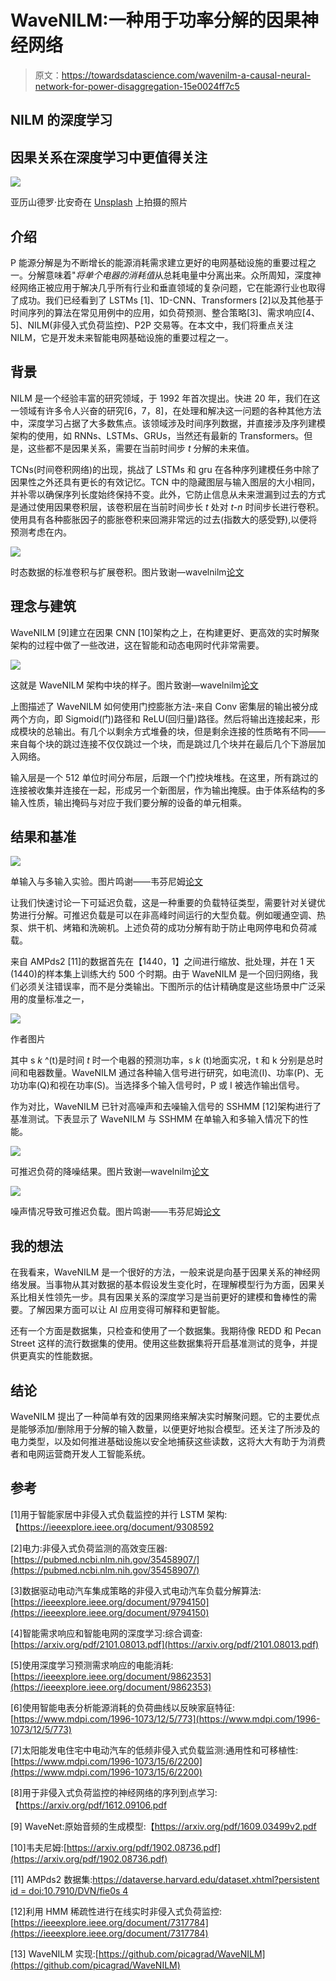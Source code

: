 # WaveNILM:一种用于功率分解的因果神经网络

> 原文：<https://towardsdatascience.com/wavenilm-a-causal-neural-network-for-power-disaggregation-15e0024ff7c5>

## NILM 的深度学习

## 因果关系在深度学习中更值得关注

![](img/68f93d7a98b2c38267036ad488a0e409.png)

亚历山德罗·比安奇在 [Unsplash](https://unsplash.com/s/photos/Energy-industry?utm_source=unsplash&utm_medium=referral&utm_content=creditCopyText) 上拍摄的照片

## 介绍

P 能源分解是为不断增长的能源消耗需求建立更好的电网基础设施的重要过程之一。分解意味着"*将单个电器的消耗值*从总耗电量中分离出来。众所周知，深度神经网络正被应用于解决几乎所有行业和垂直领域的复杂问题，它在能源行业也取得了成功。我们已经看到了 LSTMs [1]、1D-CNN、Transformers [2]以及其他基于时间序列的算法在常见用例中的应用，如负荷预测、整合策略[3]、需求响应[4、5]、NILM(非侵入式负荷监控)、P2P 交易等。在本文中，我们将重点关注 NILM，它是开发未来智能电网基础设施的重要过程之一。

## 背景

NILM 是一个经验丰富的研究领域，于 1992 年首次提出。快进 20 年，我们在这一领域有许多令人兴奋的研究[6，7，8]，在处理和解决这一问题的各种其他方法中，深度学习占据了大多数焦点。该领域涉及时间序列数据，并直接涉及序列建模架构的使用，如 RNNs、LSTMs、GRUs，当然还有最新的 Transformers。但是，这些都不是因果关系，需要在当前时间步 *t* 分解的未来值。

TCNs(时间卷积网络)的出现，挑战了 LSTMs 和 gru 在各种序列建模任务中除了因果性之外还具有更长的有效记忆。TCN 中的隐藏图层与输入图层的大小相同，并补零以确保序列长度始终保持不变。此外，它防止信息从未来泄漏到过去的方式是通过使用因果卷积层，该卷积层在当前时间步长 *t* 处对 *t-n* 时间步长进行卷积。使用具有各种膨胀因子的膨胀卷积来回溯非常远的过去(指数大的感受野),以便将预测考虑在内。

![](img/382d907d422f359208142e1ff3617f69.png)

时态数据的标准卷积与扩展卷积。图片致谢—wavelnilm[论文](https://arxiv.org/pdf/1902.08736.pdf)

## 理念与建筑

WaveNILM [9]建立在因果 CNN [10]架构之上，在构建更好、更高效的实时解聚架构的过程中做了一些改进，这在智能和动态电网时代非常需要。

![](img/6bffd3f6f33e17d96153dc95efe1b314.png)

这就是 WaveNILM 架构中块的样子。图片致谢—wavelnilm[论文](https://arxiv.org/pdf/1902.08736.pdf)

上图描述了 WaveNILM 如何使用门控膨胀方法-来自 Conv 密集层的输出被分成两个方向，即 Sigmoid(门)路径和 ReLU(回归量)路径。然后将输出连接起来，形成模块的总输出。有几个以剩余方式堆叠的块，但是剩余连接的性质略有不同——来自每个块的跳过连接不仅仅跳过一个块，而是跳过几个块并在最后几个下游层加入网络。

输入层是一个 512 单位时间分布层，后跟一个门控块堆栈。在这里，所有跳过的连接被收集并连接在一起，形成另一个新图层，作为输出掩膜。由于体系结构的多输入性质，输出掩码与对应于我们要分解的设备的单元相乘。

## 结果和基准

![](img/95a1df7cf1c42273229e4b27211cd9b5.png)

单输入与多输入实验。图片鸣谢——韦芬尼姆[论文](https://arxiv.org/pdf/1902.08736.pdf)

让我们快速讨论一下可延迟负载，这是一种重要的负载特征类型，需要针对关键优势进行分解。可推迟负载是可以在非高峰时间运行的大型负载。例如暖通空调、热泵、烘干机、烤箱和洗碗机。上述负荷的成功分解有助于防止电网停电和负荷减载。

来自 AMPds2 [11]的数据首先在【1440，1】之间进行缩放、批处理，并在 1 天(1440)的样本集上训练大约 500 个时期。由于 WaveNILM 是一个回归网络，我们必须关注错误率，而不是分类输出。下图所示的估计精确度是这些场景中广泛采用的度量标准之一，

![](img/7cd118d5322575227a6cad73da541d20.png)

作者图片

其中 s *k* ^(t)是时间 *t* 时一个电器的预测功率，s *k* (t)地面实况，t 和 k 分别是总时间和电器数量。WaveNILM 通过各种输入信号进行研究，如电流(I)、功率(P)、无功功率(Q)和视在功率(S)。当选择多个输入信号时，P 或 I 被选作输出信号。

作为对比，WaveNILM 已针对高噪声和去噪输入信号的 SSHMM [12]架构进行了基准测试。下表显示了 WaveNILM 与 SSHMM 在单输入和多输入情况下的性能。

![](img/d195f0ca5cdc0df5f6d4ba8592cea014.png)

可推迟负荷的降噪结果。图片致谢—wavelnilm[论文](https://arxiv.org/pdf/1902.08736.pdf)

![](img/8313b7cd7f1de6d0c3e74820924e4dee.png)

噪声情况导致可推迟负载。图片鸣谢——韦芬尼姆[论文](https://arxiv.org/pdf/1902.08736.pdf)

## 我的想法

在我看来，WaveNILM 是一个很好的方法，一般来说是向基于因果关系的神经网络发展。当事物从其对数据的基本假设发生变化时，在理解模型行为方面，因果关系比相关性领先一步。具有因果关系的深度学习是当前更好的建模和鲁棒性的需要。了解因果方面可以让 AI 应用变得可解释和更智能。

还有一个方面是数据集，只检查和使用了一个数据集。我期待像 REDD 和 Pecan Street 这样的流行数据集的使用。使用这些数据集将开启基准测试的竞争，并提供更真实的性能数据。

## 结论

WaveNILM 提出了一种简单有效的因果网络来解决实时解聚问题。它的主要优点是能够添加/删除用于分解的输入数量，以便更好地拟合模型。还关注了所涉及的电力类型，以及如何推进基础设施以安全地捕获这些读数，这将大大有助于为消费者和电网运营商开发人工智能系统。

## 参考

[1]用于智能家居中非侵入式负载监控的并行 LSTM 架构:【https://ieeexplore.ieee.org/document/9308592 

[2]电力:非侵入式负荷监测的高效变压器:[https://pubmed.ncbi.nlm.nih.gov/35458907/](https://pubmed.ncbi.nlm.nih.gov/35458907/)

[3]数据驱动电动汽车集成策略的非侵入式电动汽车负载分解算法:[https://ieeexplore.ieee.org/document/9794150](https://ieeexplore.ieee.org/document/9794150)

[4]智能需求响应和智能电网的深度学习:综合调查:[https://arxiv.org/pdf/2101.08013.pdf](https://arxiv.org/pdf/2101.08013.pdf)

[5]使用深度学习预测需求响应的电能消耗:[https://ieeexplore.ieee.org/document/9862353](https://ieeexplore.ieee.org/document/9862353)

[6]使用智能电表分析能源消耗的负荷曲线以反映家庭特征:[https://www.mdpi.com/1996-1073/12/5/773](https://www.mdpi.com/1996-1073/12/5/773)

[7]太阳能发电住宅中电动汽车的低频非侵入式负载监测:通用性和可移植性:[https://www.mdpi.com/1996-1073/15/6/2200](https://www.mdpi.com/1996-1073/15/6/2200)

[8]用于非侵入式负荷监控的神经网络的序列到点学习:【https://arxiv.org/pdf/1612.09106.pdf 

[9] WaveNet:原始音频的生成模型:【https://arxiv.org/pdf/1609.03499v2.pdf 

[10]韦夫尼姆:[https://arxiv.org/pdf/1902.08736.pdf](https://arxiv.org/pdf/1902.08736.pdf)

[11] AMPds2 数据集:[https://dataverse.harvard.edu/dataset.xhtml?persistent id = doi:10.7910/DVN/fie0s 4](https://dataverse.harvard.edu/dataset.xhtml?persistentId=doi:10.7910/DVN/FIE0S4)

[12]利用 HMM 稀疏性进行在线实时非侵入式负荷监控:[https://ieeexplore.ieee.org/document/7317784](https://ieeexplore.ieee.org/document/7317784)

[13] WaveNILM 实现:[https://github.com/picagrad/WaveNILM](https://github.com/picagrad/WaveNILM)